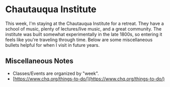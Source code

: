 # Chautauqua Institute

This week, I'm staying at the Chautauqua Institute for a retreat. They have a school of music, plenty of lectures/live music, and a great community. The institute was built somewhat experimentally in the late 1800s, so entering it feels like you're traveling through time. Below are some miscellaneous bullets helpful for when I visit in future years.

## Miscellaneous Notes

* Classes/Events are organized by "week".&#x20;
* [https://www.chq.org/things-to-do/](https://www.chq.org/things-to-do/)

